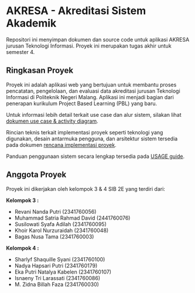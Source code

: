 # AKRESA - Akreditasi Sistem Akademik

Repositori ini menyimpan dokumen dan source code untuk aplikasi AKRESA jurusan Teknologi Informasi. Proyek ini merupakan tugas akhir untuk semester 4.

## Ringkasan Proyek

Proyek ini adalah aplikasi web yang bertujuan untuk membantu proses pencatatan, pengelolaan, dan evaluasi data akreditasi jurusan Teknologi Informasi di Politeknik Negeri Malang. Aplikasi ini menjadi bagian dari penerapan kurikulum Project Based Learning (PBL) yang baru.

Untuk informasi lebih detail terkait use case dan alur sistem, silakan lihat [dokumen use case & activity diagram](documents/dokumen-use-case.pdf).

Rincian teknis terkait implementasi proyek seperti teknologi yang digunakan, desain antarmuka pengguna, dan arsitektur sistem tersedia pada dokumen [rencana implementasi proyek](documents/[KEL%XX-SIB2E]%20-%20SISTEM%20AKREDITASI%20JURUSAN.pdf).

Panduan penggunaan sistem secara lengkap tersedia pada [USAGE guide](documents/USAGE.md).

## Anggota Proyek
Proyek ini dikerjakan oleh kelompok 3 & 4 SIB 2E yang terdiri dari:

**Kelompok 3 :**
- Revani Nanda Putri (2341760056)
- ⁠Muhammad Satria Rahmad David (2441760076)
- Susilowati Syafa Adilah (2341760095)
- Khoir Karol Nurzuraidah (2341760048)
- Bagas Nusa Tama (2341760003)

**Kelompok 4 :**
- Sharlyf Shaquille Syani (2341760100)
- Nadya Hapsari Putri (2341760179)
- Eka Putri Natalya Kabelen (2341760107)
- Isnaeny Tri Larassati (2341760086)
- M. Zidna Billah Faza (2341760030)
